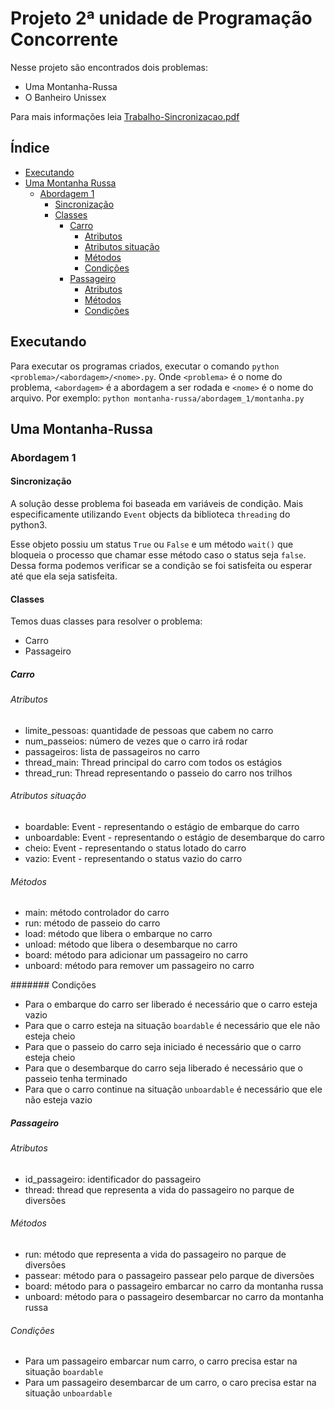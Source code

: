 # Projeto 2ª unidade de Programação Concorrente
Nesse projeto são encontrados dois problemas:
- Uma Montanha-Russa
- O Banheiro Unissex

Para mais informações leia [Trabalho-Sincronizacao.pdf](https://github.com/rodrigondec/Sincronizacao-Prog-Concorrente/blob/master/Trabalho-Sincronizao.pdf)

## Índice
- [Executando](#executando)
- [Uma Montanha Russa](#uma-montanha-russa)
    - [Abordagem 1](#abordagem-1)
        - [Sincronização](#sincronização)
        - [Classes](#classes)
            - [Carro](#carro)
                - [Atributos](#atributos)
                - [Atributos situação](#atributos-situação)
                - [Métodos](#métodos)
                - [Condições](#condições)
            - [Passageiro](#passageiro)
                - [Atributos](#atributos)
                - [Métodos](#métodos)
                - [Condições](#condições)
        
## Executando
Para executar os programas criados, executar o comando `python <problema>/<abordagem>/<nome>.py`. 
Onde `<problema>` é o nome do problema, `<abordagem>` é a abordagem a ser rodada e `<nome>` é o nome do arquivo. Por exemplo: `python montanha-russa/abordagem_1/montanha.py`

## Uma Montanha-Russa
### Abordagem 1
#### Sincronização
A solução desse problema foi baseada em variáveis de condição. 
Mais especificamente utilizando `Event` objects da biblioteca `threading` do python3. 

Esse objeto possiu um status `True` ou `False` e um método `wait()` que bloqueia o processo que chamar esse método caso o status seja `false`. 
Dessa forma podemos verificar se a condição se foi satisfeita ou esperar até que ela seja satisfeita.

#### Classes
Temos duas classes para resolver o problema:
- Carro
- Passageiro

##### Carro
###### Atributos
- limite_pessoas: quantidade de pessoas que cabem no carro
- num_passeios: número de vezes que o carro irá rodar
- passageiros: lista de passageiros no carro
- thread_main: Thread principal do carro com todos os estágios
- thread_run: Thread representando o passeio do carro nos trilhos

###### Atributos situação
- boardable: Event - representando o estágio de embarque do carro
- unboardable: Event - representando o estágio de desembarque do carro
- cheio: Event - representando o status lotado do carro
- vazio: Event - representando o status vazio do carro

###### Métodos
- main: método controlador do carro
- run: método de passeio do carro
- load: método que libera o embarque no carro
- unload: método que libera o desembarque no carro
- board: método para adicionar um passageiro no carro
- unboard: método para remover um passageiro no carro

####### Condições
- Para o embarque do carro ser liberado é necessário que o carro esteja vazio
- Para que o carro esteja na situação `boardable` é necessário que ele não esteja cheio
- Para que o passeio do carro seja iniciado é necessário que o carro esteja cheio
- Para que o desembarque do carro seja liberado é necessário que o passeio tenha terminado
- Para que o carro continue na situação `unboardable` é necessário que ele não esteja vazio

##### Passageiro
###### Atributos
- id_passageiro: identificador do passageiro
- thread: thread que representa a vida do passageiro no parque de diversões

###### Métodos
- run: método que representa a vida do passageiro no parque de diversões
- passear: método para o passageiro passear pelo parque de diversões
- board: método para o passageiro embarcar no carro da montanha russa
- unboard: método para o passageiro desembarcar no carro da montanha russa

###### Condições
- Para um passageiro embarcar num carro, o carro precisa estar na situação `boardable`
- Para um passageiro desembarcar de um carro, o caro precisa estar na situação `unboardable`
